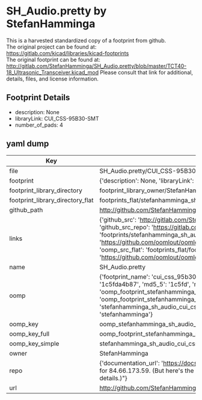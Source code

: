 # SH_Audio.pretty by StefanHamminga  
This is a harvested standardized copy of a footprint from github.  
The original project can be found at:  
https://gitlab.com/kicad/libraries/kicad-footprints  
The original footprint can be found at:
http://gitlab.com/StefanHamminga/SH_Audio.pretty/blob/master/TCT40-18_Ultrasonic_Transceiver.kicad_mod
Please consult that link for additional, details, files, and license information.  
## Footprint Details
* description: None  
* libraryLink: CUI_CSS-95B30-SMT  
* number_of_pads: 4  
## yaml dump  
| Key | Value |  
| --- | --- |  
| file | SH_Audio.pretty/CUI_CSS-95B30-SMT.kicad_mod |  
| footprint | {'description': None, 'libraryLink': 'CUI_CSS-95B30-SMT', 'number_of_pads': 4} |  
| footprint_library_directory | footprint_library_owner/StefanHamminga_SH_Audio.pretty |  
| footprint_library_directory_flat | footprints_flat/stefanhamminga_sh_audio_cui_css_95b30_smt/working |  
| github_path | http://github.com/StefanHamminga/SH_Audio.pretty/blob/master/CUI_CSS-95B30-SMT.kicad_mod |  
| links | {'github_src': 'http://gitlab.com/StefanHamminga/SH_Audio.pretty/blob/master/TCT40-18_Ultrasonic_Transceiver.kicad_mod', 'github_src_repo': 'https://gitlab.com/kicad/libraries/kicad-footprints', 'oomp_bot': 'footprints/stefanhamminga_sh_audio_cui_css_95b30_smt/working', 'oomp_bot_github': 'https://github.com/oomlout/oomlout_oomp_footprint_bot/tree/main/footprints/stefanhamminga_sh_audio_cui_css_95b30_smt/working', 'oomp_src_flat': 'footprints_flat/footprints_flat/stefanhamminga_sh_audio_cui_css_95b30_smt/working', 'oomp_src_flat_github': 'https://github.com/oomlout/oomlout_oomp_footprint_src/tree/main/footprints_flat/stefanhamminga_sh_audio_cui_css_95b30_smt/working'} |  
| name | SH_Audio.pretty |  
| oomp | {'footprint_name': 'cui_css_95b30_smt', 'library_name': 'sh_audio', 'md5': '1c5fda4b871f34754b9b7ef3916b2caf', 'md5_10': '1c5fda4b87', 'md5_5': '1c5fd', 'md5_6': '1c5fda', 'oomp_key': 'oomp_stefanhamminga_sh_audio_cui_css_95b30_smt', 'oomp_key_extra': 'oomp_footprint_stefanhamminga_sh_audio_cui_css_95b30_smt', 'oomp_key_full': 'oomp_footprint_stefanhamminga_sh_audio_cui_css_95b30_smt_1c5fda', 'oomp_key_simple': 'stefanhamminga_sh_audio_cui_css_95b30_smt', 'original_filename': 'SH_Audio.pretty/CUI_CSS-95B30-SMT.kicad_mod', 'owner_name': 'stefanhamminga'} |  
| oomp_key | oomp_stefanhamminga_sh_audio_cui_css_95b30_smt |  
| oomp_key_full | oomp_footprint_stefanhamminga_sh_audio_cui_css_95b30_smt |  
| oomp_key_simple | stefanhamminga_sh_audio_cui_css_95b30_smt |  
| owner | StefanHamminga |  
| repo | {'documentation_url': 'https://docs.github.com/rest/overview/resources-in-the-rest-api#rate-limiting', 'message': "API rate limit exceeded for 84.66.173.59. (But here's the good news: Authenticated requests get a higher rate limit. Check out the documentation for more details.)"} |  
| url | http://github.com/StefanHamminga/SH_Audio.pretty |  

